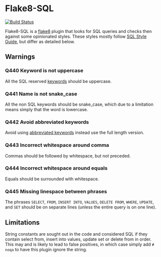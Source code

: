 # Flake8-SQL

[![Build Status](https://travis-ci.org/pgjones/flake8-sql.svg?branch=master)](https://travis-ci.org/pgjones/flake8-sql)

Flake8-SQL is a [flake8](http://flake8.readthedocs.org/en/latest/)
plugin that looks for SQL queries and checks then against some
opinionated styles. These styles mostly follow [SQL Style
Guide](http://www.sqlstyle.guide/), but differ as detailed below.

## Warnings

### Q440 Keyword is not uppercase

All the SQL reserved
[keywords](https://github.com/pgjones/flake8-sql/blob/master/flake8_sql/keywords.py)
should be uppercase.

### Q441 Name is not snake_case

All the non SQL keywords should be snake_case, which due to a
limitation means simply that the word is lowercase.

### Q442 Avoid abbreviated keywords

Avoid using [abbreviated
keywords](https://github.com/pgjones/flake8-sql/blob/master/flake8_sql/keywords.py)
instead use the full length version.

### Q443 Incorrect whitespace around comma

Commas should be followed by whitespace, but not preceded.

### Q444 Incorrect whitespace around equals

Equals should be surrounded with whitespace.

### Q445 Missing linespace between phrases

The phrases `SELECT`, `FROM`, `INSERT INTO`, `VALUES`, `DELETE FROM`,
`WHERE`, `UPDATE`, and `SET` should be on separate lines (unless the
entire query is on one line).

## Limitations

String constants are sought out in the code and considered SQL if they
contain select from, insert into values, update set or delete from in
order. This may and is likely to lead to false positives, in which
case simply add `# noqa` to have this plugin ignore the string.
